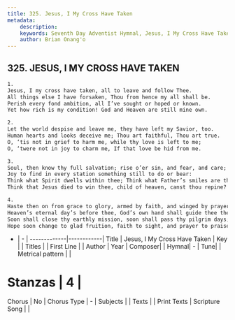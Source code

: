 ```yaml
---
title: 325. Jesus, I My Cross Have Taken
metadata:
    description: 
    keywords: Seventh Day Adventist Hymnal, Jesus, I My Cross Have Taken, , 
    author: Brian Onang'o
---
```



## 325. JESUS, I MY CROSS HAVE TAKEN

```txt
1.
Jesus, I my cross have taken, all to leave and follow Thee.
All things else I have forsaken, Thou from hence my all shall be.
Perish every fond ambition, all I’ve sought or hoped or known.
Yet how rich is my condition! God and Heaven are still mine own.

2.
Let the world despise and leave me, they have left my Savior, too.
Human hearts and looks deceive me; Thou art faithful, Thou art true.
O, ‘tis not in grief to harm me, while thy love is left to me;
O, ‘twere not in joy to charm me, If that love be hid from me.

3.
Soul, then know thy full salvation; rise o’er sin, and fear, and care;
Joy to find in every station something still to do or bear:
Think what Spirit dwells within thee; Think what Father’s smiles are thine;
Think that Jesus died to win thee, child of heaven, canst thou repine?

4.
Haste then on from grace to glory, armed by faith, and winged by prayer,
Heaven’s eternal day’s before thee, God’s own hand shall guide thee there.
Soon shall close thy earthly mission, soon shall pass thy pilgrim days;
Hope soon change to glad fruition, faith to sight, and prayer to praise.
```

- |   -  |
-------------|------------|
Title | Jesus, I My Cross Have Taken |
Key |  |
Titles |  |
First Line |  |
Author | 
Year | 
Composer|  |
Hymnal|  - |
Tune|  |
Metrical pattern | |
# Stanzas | 4 |
Chorus | No |
Chorus Type | - |
Subjects |  |
Texts |  |
Print Texts | 
Scripture Song |  |
  
